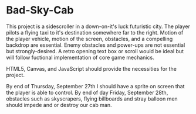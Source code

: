 # Bad-Sky-Cab

This project is a sidescroller in a down-on-it's luck futuristic city. The player pilots a flying taxi to it's destination 
somewhere far to the right.  Motion of the player vehicle, motion of the screen, obstacles, and a compelling backdrop are essential. Enemy obstacles 
and power-ups are not essential but strongly-desired. A retro opening text box or scroll would be ideal but will follow fuctional implementation of core game mechanics.

HTML5, Canvas, and JavaScript should provide the necessities for the project. 

By end of Thursday, September 27th I should have a sprite on screen that the player is able to control. By end of day Friday, September 28th, obstacles such as skyscrapers, flying billboards and stray balloon men should impede and or destroy our cab man. 

